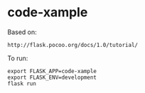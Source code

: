 # code-xample

Based on:
```
http://flask.pocoo.org/docs/1.0/tutorial/
```

To run:
```
export FLASK_APP=code-xample
export FLASK_ENV=development
flask run
```
